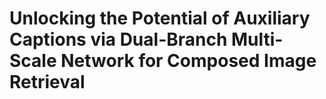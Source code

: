 # Unlocking the Potential of Auxiliary Captions via Dual-Branch Multi-Scale Network for Composed Image Retrieval
